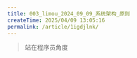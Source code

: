 ```yaml
---
title: 003_limou_2024_09_09_系统架构_原则
createTime: 2025/04/09 13:05:16
permalink: /article/1igdjlnk/
---
```

>   站在程序员角度